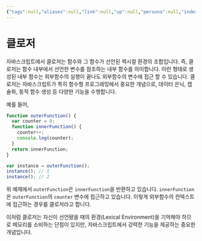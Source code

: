 ```yaml
---
{"tags":null,"aliases":null,"link":null,"up":null,"persona":null,"index":null,"related":null,"date_created":"2024-03-17","date_modified":"2024-03-17","dg-publish":true,"permalink":"/encounters//","dgPassFrontmatter":true,"noteIcon":"1","created":"2024-03-17T14:45:11.472+09:00","updated":"2024-03-17T21:33:36.132+09:00"}
---
```


# 클로저

자바스크립트에서 클로저는 함수와 그 함수가 선언된 렉시컬 환경의 조합입니다. 즉, 클로저는 함수 내부에서 선언한 변수를 참조하는 내부 함수를 의미합니다. 이런 형태로 생성된 내부 함수는 외부함수의 실행이 끝나도 외부함수의 변수에 접근 할 수 있습니다.
클로저는 자바스크립트가 특히 함수형 프로그래밍에서 중요한 개념으로, 데이터 은닉, 캡슐화, 동적 함수 생성 등 다양한 기능을 수행합니다.

예를 들어,

```javascript
function outerFunction() {
  var counter = 0;
  function innerFunction() {
    counter++;
    console.log(counter);
  }
  return innerFunction;
}

var instance = outerFunction();
instance(); // 1
instance(); // 2
```
위 예제에서 `outerFunction`은 `innerFunction`을 반환하고 있습니다. `innerFunction`은 `outerFunction`의 `counter` 변수에 접근하고 있습니다. 이렇게 외부함수의 컨텍스트에 접근하는 경우를 클로저라고 합니다.

이처럼 클로저는 자신이 선언됐을 때의 환경(Lexical Environment)을 기억해야 하므로 메모리를 소비하는 단점이 있지만, 자바스크립트에서 강력한 기능을 제공하는 중요한 개념입니다.